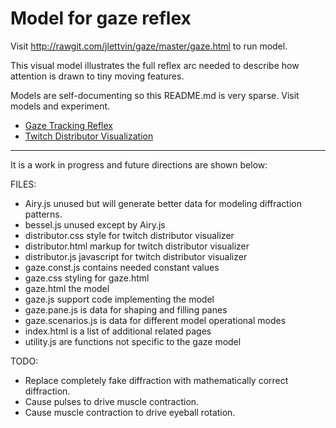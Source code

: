 # Model for gaze reflex

Visit http://rawgit.com/jlettvin/gaze/master/gaze.html to run model.

This visual model illustrates the full reflex arc needed to describe
how attention is drawn to tiny moving features.

Models are self-documenting so this README.md is very sparse.
Visit models and experiment.

<ul>
<li><a href="https://rawgit.com/jlettvin/gaze/master/index.html">
Gaze Tracking Reflex
</a></li>
<li><a href="https://rawgit.com/jlettvin/gaze/master/distributor.html">
Twitch Distributor Visualization
</a></li>
</ul>

<hr />
It is a work in progress and future directions are shown below:

FILES:

* Airy.js unused but will generate better data for modeling diffraction patterns.
* bessel.js unused except by Airy.js
* distributor.css style for twitch distributor visualizer
* distributor.html markup for twitch distributor visualizer
* distributor.js javascript for twitch distributor visualizer
* gaze.const.js contains needed constant values
* gaze.css styling for gaze.html
* gaze.html the model
* gaze.js support code implementing the model
* gaze.pane.js is data for shaping and filling panes
* gaze.scenarios.js is data for different model operational modes
* index.html is a list of additional related pages
* utility.js are functions not specific to the gaze model

TODO:

* Replace completely fake diffraction with mathematically correct diffraction.
* Cause pulses to drive muscle contraction.
* Cause muscle contraction to drive eyeball rotation.
